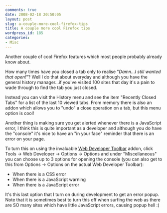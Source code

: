 ```yaml
---
comments: true
date: 2008-02-18 20:50:05
layout: post
slug: a-couple-more-cool-firefox-tips
title: A couple more cool Firefox tips
wordpress_id: 185
categories:
- Misc
---
```


Another couple of cool Firefox features which most people probably already know about.

How many times have you closed a tab only to realise "_Damn...I still wanted that open!_"? Well I do that about everyday and although you have the general history manager...if you've visited 100 sites that day it's a pain to wade through to find the tab you just closed.

Instead you can visit the History menu and see the item "Recently Closed Tabs" for a list of the last 10 viewed tabs. From memory there is also an addon which allows you to "undo" a close operation on a tab, but this menu option is cool!

Another thing is making sure you get alerted whenever there is a JavaScript error, I think this is quite important as a developer and although you do have the "console" it's nice to have an "in your face" reminder that there is an error on your page. 

To turn this on using the invaluable [Web Developer Toolbar](http://chrispederick.com/work/web-developer/) addon, click Tools -> Web Developer -> Options -> Options and under "Miscellaneous" you can choose up to 3 options for opening the console (you can also get to this from Options -> Options on the actual Web Developer Toolbar):

  * When there is a CSS error
  * When there is a JavaScript warning
  * When there is a JavaScript error

It's this last option that I turn on during development to get an error popup. Note that it is sometimes best to turn this off when surfing the web as there are SO many sites which have little JavaScript errors, causing popup hell :(
